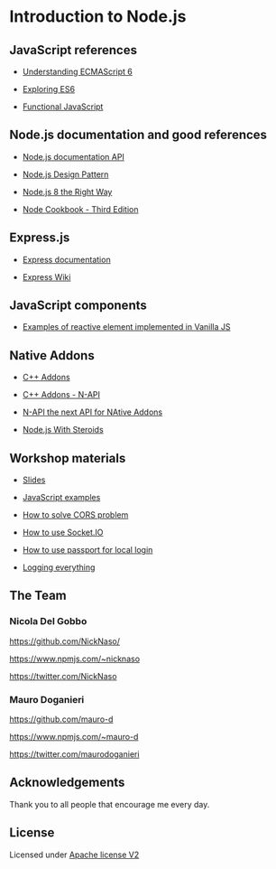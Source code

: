 # Introduction to Node.js 

## JavaScript references

- [Understanding ECMAScript 6](https://leanpub.com/understandinges6/read)

- [Exploring ES6](http://exploringjs.com/es6/)

- [Functional JavaScript](https://www.manning.com/books/functional-programming-in-javascript)

## Node.js documentation and good references

- [Node.js documentation API](https://nodejs.org/dist/latest/docs/api/)

- [Node.js Design Pattern](https://www.packtpub.com/web-development/nodejs-design-patterns-second-edition)

- [Node.js 8 the Right Way](https://pragprog.com/book/jwnode2/node-js-8-the-right-way)

- [Node Cookbook - Third Edition](https://www.packtpub.com/web-development/node-cookbook-third-edition)

## Express.js

- [Express documentation](http://expressjs.com/)

- [Express Wiki](https://github.com/expressjs/express/wiki)

## JavaScript components

- [Examples of reactive element implemented in Vanilla JS](ui-component/README.md)

## Native Addons

- [C++ Addons](https://nodejs.org/dist/latest/docs/api/addons.html)

- [C++ Addons - N-API](https://nodejs.org/dist/latest/docs/api/n-api.html)

- [N-API the next API for NAtive Addons](https://youtu.be/-Oniup60Afs)

- [Node.js With Steroids](https://youtu.be/KuFSDDggbOs)

## Workshop materials

- [Slides](/slides)

- [JavaScript examples](/javascript-examples)

- [How to solve CORS problem](/express-cors)

- [How to use Socket.IO](/express-socket.io)

- [How to use passport for local login](/passport-local-how-to)

- [Logging everything](/express-winston-logger)

## The Team

### Nicola Del Gobbo

<https://github.com/NickNaso/>

<https://www.npmjs.com/~nicknaso>

<https://twitter.com/NickNaso>

### Mauro Doganieri

<https://github.com/mauro-d>

<https://www.npmjs.com/~mauro-d>

<https://twitter.com/maurodoganieri>

<a name="acknowledgements"></a>

## Acknowledgements

Thank you to all people that encourage me every day.

<a name="license"></a>

## License

Licensed under [Apache license V2](./LICENSE)


